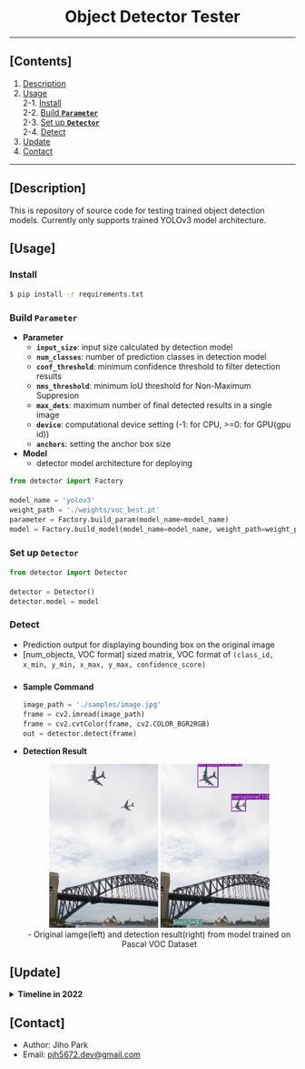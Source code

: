 # <div align="center">Object Detector Tester</div>

---

## [Contents]  
1. [Description](#description)  
2. [Usage](#usage)  
  2-1. [Install](#install)  
  2-2. [Build **`Parameter`**](#build-parameter)  
  2-3. [Set up **`Detector`**](#set-up-detector)  
  2-4. [Detect](#detect)  
3. [Update](#update)  
4. [Contact](#contact)  

---

## [Description]

This is repository of source code for testing trained object detection models. Currently only supports trained YOLOv3 model architecture.


## [Usage]

### Install
```bash
$ pip install -r requirements.txt
```

### Build **`Parameter`**
 - **Parameter** 
    - **`input_size`**: input size calculated by detection model
    - **`num_classes`**: number of prediction classes in detection model
    - **`conf_threshold`**: minimum confidence threshold to filter detection results
    - **`nms_threshold`**: minimum IoU threshold for Non-Maximum Suppresion
    - **`max_dets`**: maximum number of final detected results in a single image
    - **`device`**: computational device setting (-1: for CPU, >=0: for GPU(gpu id))
    - **`anchors`**: setting the anchor box size
 - **Model**
    - detector model architecture for deploying

```python
from detector import Factory

model_name = 'yolov3'
weight_path = './weights/voc_best.pt'
parameter = Factory.build_param(model_name=model_name)
model = Factory.build_model(model_name=model_name, weight_path=weight_path, param=parameter)
```
 
### Set up **`Detector`**

```python
from detector import Detector

detector = Detector()
detector.model = model
```


### Detect
 - Prediction output for displaying bounding box on the original image
 - [num_objects, VOC format] sized matrix, VOC format of `(class_id, x_min, y_min, x_max, y_max, confidence_score)`

#####

 - **Sample Command**
   ```python
   image_path = './samples/image.jpg'
   frame = cv2.imread(image_path)
   frame = cv2.cvtColor(frame, cv2.COLOR_BGR2RGB)
   out = detector.detect(frame)
   ```

 - **Detection Result** 
   <div align="center">
      <a href=""><img src=./asset/image.jpg width="40%" /></a>
      <a href=""><img src=./asset/result.jpg width="40%" /></a>
   </div>
   <div align="center">
      - Original iamge(left) and detection result(right) from model trained on Pascal VOC Dataset
   </div>



## [Update]

<details>
    <summary><b> Timeline in 2022 </b></summary>

| Date | Content |
|:----:|:-----|
| 09-16 | add:non-maximum suppresion with multi-class & class-agnostic |
| 09-15 | first code cleansing |
| 08-24 | first commit |

</details>


## [Contact]
- Author: Jiho Park  
- Email: pjh5672.dev@gmail.com  
